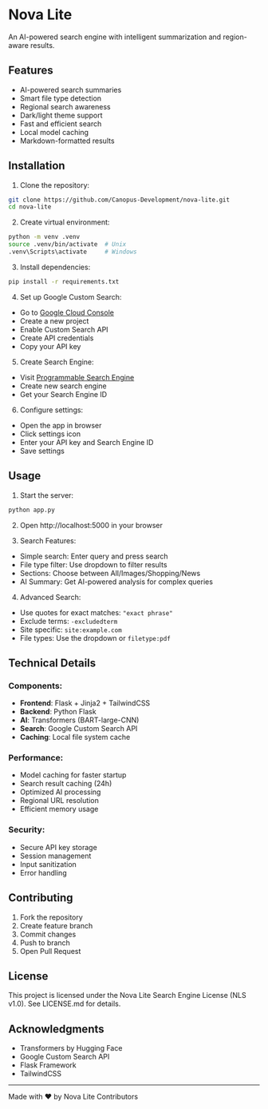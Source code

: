 # Nova Lite

An AI-powered search engine with intelligent summarization and region-aware results.

## Features

- AI-powered search summaries
- Smart file type detection
- Regional search awareness
- Dark/light theme support
- Fast and efficient search
- Local model caching
- Markdown-formatted results

## Installation

1. Clone the repository:
```bash
git clone https://github.com/Canopus-Development/nova-lite.git
cd nova-lite
```

2. Create virtual environment:
```bash
python -m venv .venv
source .venv/bin/activate  # Unix
.venv\Scripts\activate     # Windows
```

3. Install dependencies:
```bash
pip install -r requirements.txt
```

4. Set up Google Custom Search:
- Go to [Google Cloud Console](https://console.cloud.google.com)
- Create a new project
- Enable Custom Search API
- Create API credentials
- Copy your API key

5. Create Search Engine:
- Visit [Programmable Search Engine](https://programmablesearchengine.google.com)
- Create new search engine
- Get your Search Engine ID

6. Configure settings:
- Open the app in browser
- Click settings icon
- Enter your API key and Search Engine ID
- Save settings

## Usage

1. Start the server:
```bash
python app.py
```

2. Open http://localhost:5000 in your browser

3. Search Features:
- Simple search: Enter query and press search
- File type filter: Use dropdown to filter results
- Sections: Choose between All/Images/Shopping/News
- AI Summary: Get AI-powered analysis for complex queries

4. Advanced Search:
- Use quotes for exact matches: `"exact phrase"`
- Exclude terms: `-excludedterm`
- Site specific: `site:example.com`
- File types: Use the dropdown or `filetype:pdf`

## Technical Details

### Components:
- **Frontend**: Flask + Jinja2 + TailwindCSS
- **Backend**: Python Flask
- **AI**: Transformers (BART-large-CNN)
- **Search**: Google Custom Search API
- **Caching**: Local file system cache

### Performance:
- Model caching for faster startup
- Search result caching (24h)
- Optimized AI processing
- Regional URL resolution
- Efficient memory usage

### Security:
- Secure API key storage
- Session management
- Input sanitization
- Error handling

## Contributing

1. Fork the repository
2. Create feature branch
3. Commit changes
4. Push to branch
5. Open Pull Request

## License

This project is licensed under the Nova Lite Search Engine License (NLS v1.0).
See LICENSE.md for details.

## Acknowledgments

- Transformers by Hugging Face
- Google Custom Search API
- Flask Framework
- TailwindCSS

---

Made with ❤️ by Nova Lite Contributors